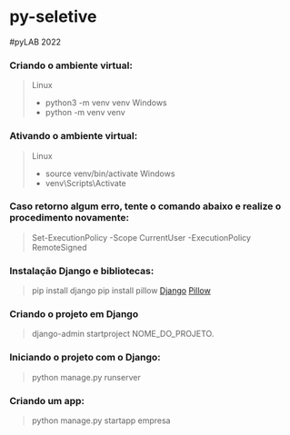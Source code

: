 # py-seletive
 #pyLAB 2022



### Criando o ambiente virtual:
> Linux
> * python3 -m venv venv
> Windows
> * python -m venv venv

### Ativando o ambiente virtual:
> Linux
> * source venv/bin/activate
> Windows
> * venv\Scripts\Activate

### Caso retorno algum erro, tente o comando abaixo e realize o procedimento novamente: 
> Set-ExecutionPolicy -Scope CurrentUser -ExecutionPolicy RemoteSigned

### Instalação Django e bibliotecas:
> pip install django
> pip install pillow
[Django](https://www.djangoproject.com/)
[Pillow](https://pillow.readthedocs.io/en/stable/)

### Criando o projeto em Django
> django-admin startproject NOME_DO_PROJETO.

### Iniciando o projeto com o Django:
> python manage.py runserver

### Criando um app:
> python manage.py startapp empresa
